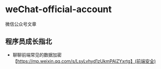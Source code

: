 # weChat-official-account
微信公众号文章

## 程序员成长指北
* 聊聊前端常见的数据加密 【https://mp.weixin.qq.com/s/LsyLvhyd1zUkmPAlZYxrtg】(前端安全)

